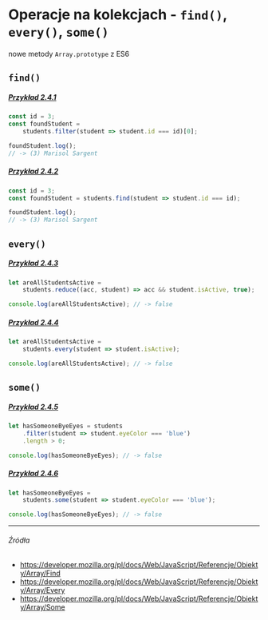 # Operacje na kolekcjach - `find()`, `every()`, `some()`

nowe metody `Array.prototype` z ES6

## `find()`

##### [Przykład 2.4.1](https://codepen.io/mmotel/pen/BZpJXW)
```js
const id = 3;
const foundStudent = 
    students.filter(student => student.id === id)[0];

foundStudent.log(); 
// -> (3) Marisol Sargent
```

##### [Przykład 2.4.2](https://codepen.io/mmotel/pen/mwRXdP)
```js
const id = 3;
const foundStudent = students.find(student => student.id === id);

foundStudent.log(); 
// -> (3) Marisol Sargent
```

## `every()`

##### [Przykład 2.4.3](https://codepen.io/mmotel/pen/JJEpoQ)
```js
let areAllStudentsActive = 
    students.reduce((acc, student) => acc && student.isActive, true);

console.log(areAllStudentsActive); // -> false
```

##### [Przykład 2.4.4](https://codepen.io/mmotel/pen/KqaQpo)
```js
let areAllStudentsActive = 
    students.every(student => student.isActive);

console.log(areAllStudentsActive); // -> false
```

## `some()`

##### [Przykład 2.4.5](https://codepen.io/mmotel/pen/awpqmg)
```js
let hasSomeoneByeEyes = students
    .filter(student => student.eyeColor === 'blue')
    .length > 0;

console.log(hasSomeoneByeEyes); // -> false
```

##### [Przykład 2.4.6](https://codepen.io/mmotel/pen/mwRXRO)
```js
let hasSomeoneByeEyes = 
    students.some(student => student.eyeColor === 'blue');

console.log(hasSomeoneByeEyes); // -> false
```

---

###### Źródła

* https://developer.mozilla.org/pl/docs/Web/JavaScript/Referencje/Obiekty/Array/Find
* https://developer.mozilla.org/pl/docs/Web/JavaScript/Referencje/Obiekty/Array/Every
* https://developer.mozilla.org/pl/docs/Web/JavaScript/Referencje/Obiekty/Array/Some